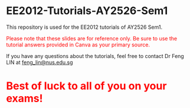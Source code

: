 # EE2012-Tutorials-AY2526-Sem1
This repository is used for the EE2012 tutorials of AY2526 Sem1. 

<span style="color:red"> Please note that these slides are for reference only. Be sure to use the tutorial answers provided in Canva as your primary source. </span>

If you have any questions about the tutorials, feel free to contact Dr Feng LIN at feng_lin@nus.edu.sg

# <span style="color:red"> Best of luck to all of you on your exams! </span>
